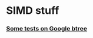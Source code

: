 SIMD stuff
==========

### [Some tests on Google btree](http://nbviewer.ipython.org/urls/raw.github.com/aberlemont/notes-on-linux-and-performance/master/simd/simd_btree.ipynb)
